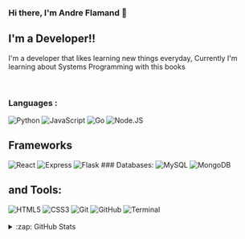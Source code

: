 ### Hi there, I'm Andre Flamand 👋



## I'm a Developer!!

I'm a developer that likes learning new things everyday, Currently I'm learning about Systems Programming with this books 


<br />

### Languages :



<img  alt="Python"  src="https://img.shields.io/badge/python%20-%2314354C.svg?&style=for-the-badge&logo=python&logoColor=white" />
<img alt="JavaScript" src="https://img.shields.io/badge/javascript%20-%23323330.svg?&style=for-the-badge&logo=javascript&logoColor=%23F7DF1E"/>
<img  alt="Go"  src="https://img.shields.io/badge/GO%20-%23092E20.svg?&style=for-the-badge&logo=go&logoColor=white&color=blue" />

<img alt="Node.JS" src="https://img.shields.io/badge/node.js%20-%2343853D.svg?&style=for-the-badge&logo=node.js&logoColor=white"/>


## Frameworks
<img  alt="React"  src="https://img.shields.io/badge/React%20-%2314354C.svg?&style=for-the-badge&logo=react&logoColor=white" />
<img  alt="Express"  src="https://img.shields.io/badge/express%20-%23092E20.svg?&style=for-the-badge&logo=express&logoColor=white" />
<img  alt="Flask"  src="https://img.shields.io/badge/flask%20-%2314354C.svg?&style=for-the-badge&logo=flask&logoColor=white&color=black" />
### Databases:


<img  alt="MySQL"  src="https://img.shields.io/badge/mysql-%2300f.svg?&style=for-the-badge&logo=mysql&logoColor=white" />
<img  alt="MongoDB"  src="https://img.shields.io/badge/MongoDB%20-%23092E20.svg?&style=for-the-badge&logo=mongodb&logoColor=white" />

## and Tools:
<img  alt="HTML5"  src="https://img.shields.io/badge/html5%20-%2314354C.svg?&style=for-the-badge&logo=html5&logoColor=white&color=orange" />
<img  alt="CSS3"  src="https://img.shields.io/badge/CSS%20-%2314354C.svg?&style=for-the-badge&logo=css3&logoColor=white&color=blue" />
<img  alt="Git"  src="https://img.shields.io/badge/GIT%20-%23092E20.svg?&style=for-the-badge&logo=git&logoColor=white&color=orange" />
<img  alt="GitHub"  src="https://img.shields.io/badge/Github%20-%23092E20.svg?&style=for-the-badge&logo=github&logoColor=white&color=black" />
<img  alt="Terminal"  src="https://img.shields.io/badge/Terminal%20-%2314354C.svg?&style=for-the-badge&logo=linux&logoColor=white&color=black" />



<br />
<br />




<details>
  <summary>:zap: GitHub Stats</summary>

  <img align="left" alt="codeSTACKr's GitHub Stats" src="https://github-readme-stats.codestackr.vercel.app/api?username=andrefc234&show_icons=true&hide_border=true" />

</details>




